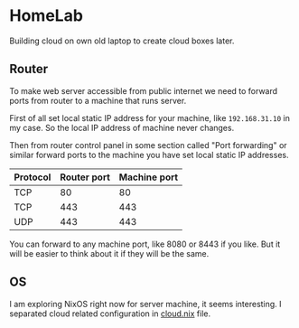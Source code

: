 # HomeLab

Building cloud on own old laptop to create cloud boxes later.

## Router

To make web server accessible from public internet we need to forward ports from router to a machine that runs server.

First of all set local static IP address for your machine, like `192.168.31.10` in my case.
So the local IP address of machine never changes.

Then from router control panel in some section called "Port forwarding" or similar forward ports to the machine you have set local static IP addresses.

| Protocol | Router port | Machine port |
| -------- | ----------- | ------------ |
| TCP      | 80          | 80           |
| TCP      | 443         | 443          |
| UDP      | 443         | 443          |

You can forward to any machine port, like 8080 or 8443 if you like. But it will be easier to think about it if they will be the same.

## OS

I am exploring NixOS right now for server machine, it seems interesting.
I separated cloud related configuration in [cloud.nix](./nixos/cloud.nix) file.

